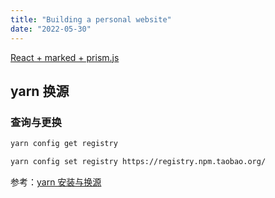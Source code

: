 ```yaml
---
title: "Building a personal website"
date: "2022-05-30"
---
```


[React + marked + prism.js](https://codesandbox.io/s/6wnxzllymr?file=/src/index.js)

## yarn 换源

### 查询与更换

```bash
yarn config get registry

yarn config set registry https://registry.npm.taobao.org/
```

参考：[yarn 安装与换源](https://www.cnblogs.com/develon/p/13814675.html)
